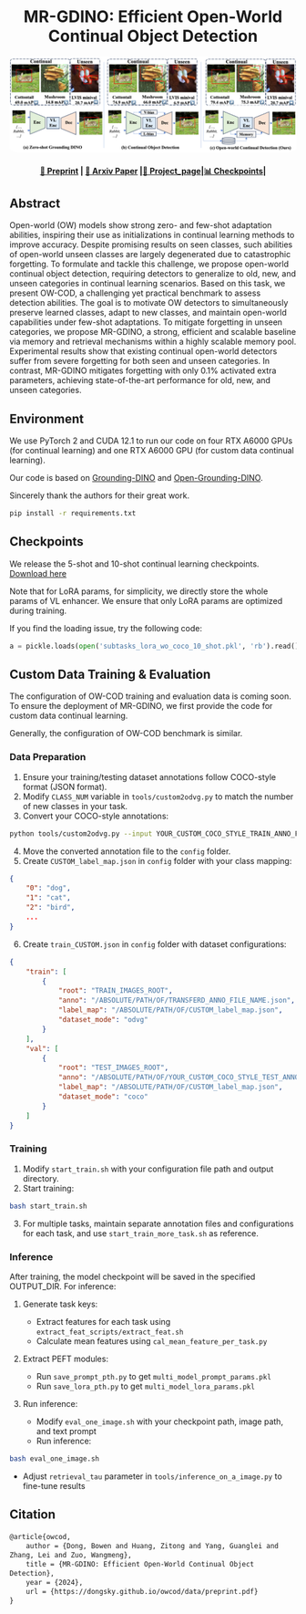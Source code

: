 <!-- # MR-GDINO: Efficient Open-World Continual Object Detection -->

<div align="center">
  <h1>MR-GDINO: Efficient Open-World Continual Object Detection</h1>
  <img src="assets/teaser.png" alt="teaser of MR-GDINO" style="border-radius: 5%;"><br />
  <!-- <span style="color:red">📢 <strong><i>We are currently organizing the code for SALAD-Bench. If you are interested in our work, please star ⭐ our project.</i></strong></span> -->

  <h4> <a href="https://dongsky.github.io/owcod/data/preprint.pdf" target="_black">📖 Preprint</a> | <a href="https://arxiv.org/abs/2412.15979" target="_black">📖 Arxiv Paper</a> |<a href="https://dongsky.github.io/owcod/" target="_blank">🚧 Project_page</a>|<a href="https://drive.google.com/drive/folders/1nwIWzqPglVpqmVa-AhJMfqnF3qTPCMQi?usp=share_link" target="_blank">📊 Checkpoints</a>|
  </h4>
</div>


## Abstract
Open-world (OW) models show strong zero- and few-shot adaptation abilities, inspiring their use as initializations in continual learning methods to improve accuracy. Despite promising results on seen classes, such abilities of open-world unseen classes are largely degenerated due to catastrophic forgetting. To formulate and tackle this challenge, we propose open-world continual object detection, requiring detectors to generalize to old, new, and unseen categories in continual learning scenarios. Based on this task, we present OW-COD, a challenging yet practical benchmark to assess detection abilities. The goal is to motivate OW detectors to simultaneously preserve learned classes, adapt to new classes, and maintain open-world capabilities under few-shot adaptations. To mitigate forgetting in unseen categories, we propose MR-GDINO, a strong, efficient and scalable baseline via memory and retrieval mechanisms within a highly scalable memory pool. Experimental results show that existing continual open-world detectors suffer from severe forgetting for both seen and unseen categories. In contrast, MR-GDINO mitigates forgetting with only 0.1\% activated extra parameters, achieving state-of-the-art performance for old, new, and unseen categories.



## Environment

We use PyTorch 2 and CUDA 12.1 to run our code on four RTX A6000 GPUs (for continual learning) and one RTX A6000 GPU (for custom data continual learning).

Our code is based on [Grounding-DINO](https://github.com/IDEA-Research/GroundingDINO) and [Open-Grounding-DINO](https://github.com/longzw1997/Open-GroundingDino). 

Sincerely thank the authors for their great work.

```bash
pip install -r requirements.txt
```

## Checkpoints

We release the 5-shot and 10-shot continual learning checkpoints. [Download here](https://drive.google.com/drive/folders/1nwIWzqPglVpqmVa-AhJMfqnF3qTPCMQi?usp=share_link)

Note that for LoRA params, for simplicity, we directly store the whole params of VL enhancer. We ensure that only LoRA params are optimized during training. 

If you find the loading issue, try the following code:
```python
a = pickle.loads(open('subtasks_lora_wo_coco_10_shot.pkl', 'rb').read(), encoding='latin1')
```
## Custom Data Training & Evaluation

The configuration of OW-COD training and evaluation data is coming soon. To ensure the deployment of MR-GDINO, we first provide the code for custom data continual learning.

Generally, the configuration of OW-COD benchmark is similar. 

### Data Preparation
1. Ensure your training/testing dataset annotations follow COCO-style format (JSON format).
2. Modify `CLASS_NUM` variable in `tools/custom2odvg.py` to match the number of new classes in your task.
3. Convert your COCO-style annotations:
```bash
python tools/custom2odvg.py --input YOUR_CUSTOM_COCO_STYLE_TRAIN_ANNO_FILE_PATH --output TRANSFERD_ANNO_FILE_NAME.json
```
4. Move the converted annotation file to the `config` folder.
5. Create `CUSTOM_label_map.json` in `config` folder with your class mapping:
```json
{
    "0": "dog",
    "1": "cat",
    "2": "bird",
    ...
}
```
6. Create `train_CUSTOM.json` in `config` folder with dataset configurations:
```json
{
    "train": [
        {
            "root": "TRAIN_IMAGES_ROOT",
            "anno": "/ABSOLUTE/PATH/OF/TRANSFERD_ANNO_FILE_NAME.json",
            "label_map": "/ABSOLUTE/PATH/OF/CUSTOM_label_map.json",
            "dataset_mode": "odvg"
        }
    ],
    "val": [
        {
            "root": "TEST_IMAGES_ROOT",
            "anno": "/ABSOLUTE/PATH/OF/YOUR_CUSTOM_COCO_STYLE_TEST_ANNO_FILE_PATH",
            "label_map": "/ABSOLUTE/PATH/OF/CUSTOM_label_map.json",
            "dataset_mode": "coco"
        }
    ]
}
```

### Training
1. Modify `start_train.sh` with your configuration file path and output directory.
2. Start training:
```bash
bash start_train.sh
```
3. For multiple tasks, maintain separate annotation files and configurations for each task, and use `start_train_more_task.sh` as reference.

### Inference
After training, the model checkpoint will be saved in the specified OUTPUT_DIR. For inference:

1. Generate task keys:
   - Extract features for each task using `extract_feat_scripts/extract_feat.sh`
   - Calculate mean features using `cal_mean_feature_per_task.py`

2. Extract PEFT modules:
   - Run `save_prompt_pth.py` to get `multi_model_prompt_params.pkl`
   - Run `save_lora_pth.py` to get `multi_model_lora_params.pkl`

3. Run inference:
   - Modify `eval_one_image.sh` with your checkpoint path, image path, and text prompt
   - Run inference:
```bash
bash eval_one_image.sh
```
   - Adjust `retrieval_tau` parameter in `tools/inference_on_a_image.py` to fine-tune results

## Citation

```
@article{owcod,
    author = {Dong, Bowen and Huang, Zitong and Yang, Guanglei and Zhang, Lei and Zuo, Wangmeng},
    title = {MR-GDINO: Efficient Open-World Continual Object Detection},
    year = {2024},
    url = {https://dongsky.github.io/owcod/data/preprint.pdf}
}
```